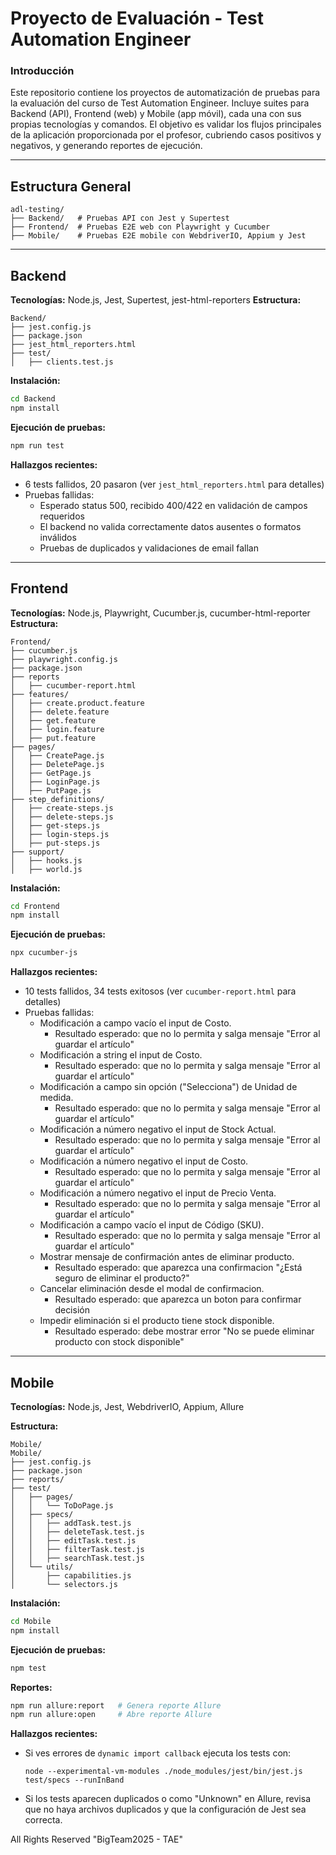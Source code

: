 # Proyecto de Evaluación - Test Automation Engineer

### Introducción

Este repositorio contiene los proyectos de automatización de pruebas para la evaluación del curso de Test Automation Engineer. Incluye suites para Backend (API), Frontend (web) y Mobile (app móvil), cada una con sus propias tecnologías y comandos. El objetivo es validar los flujos principales de la aplicación proporcionada por el profesor, cubriendo casos positivos y negativos, y generando reportes de ejecución.

---

## Estructura General

```
adl-testing/
├── Backend/   # Pruebas API con Jest y Supertest
├── Frontend/  # Pruebas E2E web con Playwright y Cucumber
├── Mobile/    # Pruebas E2E mobile con WebdriverIO, Appium y Jest
```

---

## Backend

**Tecnologías:** Node.js, Jest, Supertest, jest-html-reporters
**Estructura:**

```
Backend/
├── jest.config.js
├── package.json
├── jest_html_reporters.html
├── test/
│   ├── clients.test.js
```

**Instalación:**

```bash
cd Backend
npm install
```

**Ejecución de pruebas:**

```bash
npm run test
```

**Hallazgos recientes:**

- 6 tests fallidos, 20 pasaron (ver `jest_html_reporters.html` para detalles)
- Pruebas fallidas:
  - Esperado status 500, recibido 400/422 en validación de campos requeridos
  - El backend no valida correctamente datos ausentes o formatos inválidos
  - Pruebas de duplicados y validaciones de email fallan

---

## Frontend

**Tecnologías:** Node.js, Playwright, Cucumber.js, cucumber-html-reporter
**Estructura:**

```
Frontend/
├── cucumber.js
├── playwright.config.js
├── package.json
├── reports
│   ├── cucumber-report.html
├── features/
│   ├── create.product.feature
│   ├── delete.feature
│   ├── get.feature
│   ├── login.feature
│   ├── put.feature
├── pages/
│   ├── CreatePage.js
│   ├── DeletePage.js
│   ├── GetPage.js
│   ├── LoginPage.js
│   ├── PutPage.js   
├── step_definitions/
│   ├── create-steps.js
│   ├── delete-steps.js
│   ├── get-steps.js
│   ├── login-steps.js
│   ├── put-steps.js   
├── support/
│   ├── hooks.js
│   ├── world.js   
```
**Instalación:**

```bash
cd Frontend
npm install
```

**Ejecución de pruebas:**

```bash
npx cucumber-js
```

**Hallazgos recientes:**
- 10 tests fallidos, 34 tests exitosos (ver `cucumber-report.html` para detalles)
- Pruebas fallidas:
  - Modificación a campo vacío el input de Costo.
      - Resultado esperado: que no lo permita y salga mensaje "Error al guardar el artículo"
  - Modificación a string el input de Costo.
      - Resultado esperado: que no lo permita y salga mensaje "Error al guardar el artículo"
  - Modificación a campo sin opción ("Selecciona") de Unidad de medida.
      - Resultado esperado: que no lo permita y salga mensaje "Error al guardar el artículo"
  - Modificación a número negativo el input de Stock Actual.
      - Resultado esperado: que no lo permita y salga mensaje "Error al guardar el artículo"
  - Modificación a número negativo el input de Costo.
      - Resultado esperado: que no lo permita y salga mensaje "Error al guardar el artículo"
  - Modificación a número negativo el input de Precio Venta.
      - Resultado esperado: que no lo permita y salga mensaje "Error al guardar el artículo"
  - Modificación a campo vacío el input de Código (SKU).
      - Resultado esperado: que no lo permita y salga mensaje "Error al guardar el artículo"
  - Mostrar mensaje de confirmación antes de eliminar producto.
      - Resultado esperado: que aparezca una confirmacion "¿Está seguro de eliminar el producto?"
  - Cancelar eliminación desde el modal de confirmacion.
      - Resultado esperado: que aparezca un boton para confirmar decisión
  - Impedir eliminación si el producto tiene stock disponible.
      - Resultado esperado: debe mostrar error "No se puede eliminar producto con stock disponible"

---

## Mobile

**Tecnologías:** Node.js, Jest, WebdriverIO, Appium, Allure

**Estructura:**

```
Mobile/
Mobile/
├── jest.config.js          
├── package.json            
├── reports/                 
├── test/
│   ├── pages/
│   │   └── ToDoPage.js      
│   ├── specs/              
│   │   ├── addTask.test.js
│   │   ├── deleteTask.test.js
│   │   ├── editTask.test.js
│   │   ├── filterTask.test.js
│   │   ├── searchTask.test.js
│   └── utils/
│       ├── capabilities.js  
│       └── selectors.js     
```

**Instalación:**

```bash
cd Mobile
npm install
```

**Ejecución de pruebas:**

```bash
npm test
```

**Reportes:**

```bash
npm run allure:report   # Genera reporte Allure
npm run allure:open     # Abre reporte Allure
```

**Hallazgos recientes:**

- Si ves errores de `dynamic import callback` ejecuta los tests con:
  ```
  node --experimental-vm-modules ./node_modules/jest/bin/jest.js test/specs --runInBand
  ```
- Si los tests aparecen duplicados o como "Unknown" en Allure, revisa que no haya archivos duplicados y que la configuración de Jest sea correcta.

All Rights Reserved "BigTeam2025 - TAE"